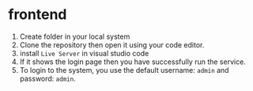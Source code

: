 # frontend 

1. Create folder in your local system
2. Clone the repository then open it using your code editor.
3. install ```Live Server``` in visual studio code 
4. If it shows the login page then you have successfully run the service.
5. To login to the system, you use the default username: ```admin``` and password: ```admin```.
